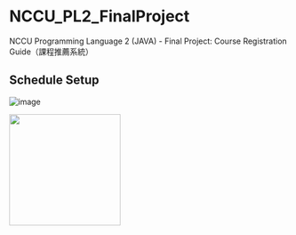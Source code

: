 # NCCU_PL2_FinalProject
NCCU Programming Language 2 (JAVA) - Final Project: Course Registration Guide（課程推薦系統）


## Schedule Setup

![image](https://drive.google.com/uc?export=view&id=1KyShRULGgiFt4kGtYsIAKdkb1Yya4bbV)





<img src="https://drive.google.com/uc?export=view&id=1dcgUuEHIQrIOxyiAsEiBn6aTqr2-2Iza" width="200">

